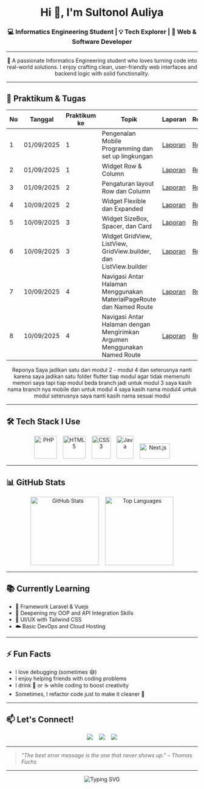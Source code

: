 <h1 align="center">Hi 👋, I'm Sultonol Auliya</h1>
<h3 align="center">💻 Informatics Engineering Student | 💡 Tech Explorer | 🔧 Web & Software Developer</h3>

---

<p align="center">
  🌟 A passionate Informatics Engineering student who loves turning code into real-world solutions. I enjoy crafting clean, user-friendly web interfaces and backend logic with solid functionality.
</p>

---

## 📑 Praktikum & Tugas

| No | Tanggal | Praktikum ke | Topik | Laporan | Repo |
|----|----------|--------------|--------|---------|------|
| 1  | 01/09/2025 | 1 | Pengenalan Mobile Programming dan set up lingkungan | [Laporan](https://docs.google.com/document/d/14Ffs2CYx-4yU72NDx7Nz_lm5C6cqjTehrGG6cGL41Nw/edit?usp=sharing) | [Repo](https://github.com/Sultonol/Modul1.git) |
| 2  | 01/09/2025 | 1 | Widget Row & Column | [Laporan](https://docs.google.com/document/d/1sYh3T4YkUw9Q_sTqSHslfIQs_0vDHDjVWLTakFn2oaI/edit?usp=sharing) | [Repo](https://github.com/Sultonol/modul-2.git) |
| 3  | 01/09/2025 | 2 | Pengaturan layout Row dan Column | [Laporan](https://docs.google.com/document/d/1cTaCOMLOCqLNRHTqd_rjv3fB2fHSqzGkZLXH2q6QJjw/edit?usp=sharing) | [Repo](https://github.com/Sultonol/modul-2.git) |
| 4  | 10/09/2025 | 2 | Widget Flexible dan Expanded | [Laporan](https://docs.google.com/document/d/1yqmjISqKJFPmhoEr3Z3UwxXZeDkEfRuGh9xmnhNGW9Q/edit?usp=sharing) | [Repo](https://github.com/Sultonol/modul-2.git) |
| 5  | 10/09/2025 | 3 | Widget SizeBox, Spacer, dan Card | [Laporan]() | [Repo](https://github.com/Sultonol/modul-2.git) |
| 6  | 10/09/2025 | 3 | Widget GridView, ListView, GridView.builder, dan ListView.builder | [Laporan]() | [Repo](https://github.com/Sultonol/modul-2.git) |
| 7  | 10/09/2025 | 4 | Navigasi Antar Halaman Menggunakan MaterialPageRoute dan Named Route | [Laporan]() | [Repo](https://github.com/Sultonol/modul-2.git) |
| 8  | 10/09/2025 | 4 | Navigasi Antar Halaman dengan Mengirimkan Argumen Menggunakan Named Route | [Laporan]() | [Repo](https://github.com/Sultonol/modul-2.git) |

<p align="center">
  Reponya Saya jadikan satu dari modul 2 - modul 4 dan seterusnya nanti karena saya jadikan satu folder flutter tiap modul agar tidak memenuhi memori saya tapi tiap modul beda branch jadi untuk modul 3 saya kasih nama branch nya mobile dan untuk modul 4 saya kasih nama modul4 untuk modul seterusnya saya nanti kasih nama sesuai modul
</p>

---

## 🛠 Tech Stack I Use

<p align="center">
  <img src="https://www.php.net/images/logos/new-php-logo.svg" alt="PHP" width="60" height="60"/>
  &nbsp;&nbsp;
  <img src="https://upload.wikimedia.org/wikipedia/commons/6/61/HTML5_logo_and_wordmark.svg" alt="HTML5" width="60" height="60"/>
  &nbsp;&nbsp;
  <img src="https://upload.wikimedia.org/wikipedia/commons/d/d5/CSS3_logo_and_wordmark.svg" alt="CSS3" width="50" height="60"/>
  &nbsp;&nbsp;
  <img src="https://upload.wikimedia.org/wikipedia/en/3/30/Java_programming_language_logo.svg" alt="Java" width="45" height="60"/>
  &nbsp;&nbsp;
  <img src="https://upload.wikimedia.org/wikipedia/commons/8/8e/Nextjs-logo.svg" alt="Next.js" width="80" height="40"/>
</p>

---

## 📊 GitHub Stats

<p align="center">
  <img src="https://github-readme-stats.vercel.app/api?username=Sultonol&show_icons=true&theme=tokyonight" alt="GitHub Stats" height="180"/>
  &nbsp;&nbsp;
  <img src="https://github-readme-stats.vercel.app/api/top-langs/?username=Sultonol&layout=compact&theme=tokyonight" alt="Top Languages" height="180"/>
</p>

---

## 📚 Currently Learning

- 🔭 Framework Laravel & Vuejs
- 🧠 Deepening my OOP and API Integration Skills  
- 🎨 UI/UX with Tailwind CSS  
- ☁️ Basic DevOps and Cloud Hosting

---

## ⚡ Fun Facts

- I love debugging (sometimes 😅)  
- I enjoy helping friends with coding problems  
- I drink 🍵 or ☕ while coding to boost creativity  
- Sometimes, I refactor code just to make it cleaner 🧼

---

## 📫 Let's Connect!

<p align="center">
  <a href="mailto:sultonolauliyaa@gmail.com"><img src="https://img.shields.io/badge/Gmail-D14836?style=for-the-badge&logo=gmail&logoColor=white" /></a>
  &nbsp;&nbsp;
  <a href="https://www.linkedin.com/in/sultonol-auliya-11a871348?utm_source=share&utm_campaign=share_via&utm_content=profile&utm_medium=android_app"><img src="https://img.shields.io/badge/LinkedIn-0077B5?style=for-the-badge&logo=linkedin&logoColor=white" /></a>
  &nbsp;&nbsp;
  <a href="https://www.instagram.com/sultonul_a?igsh=aWp3a2ExcHgzNjV2"><img src="https://img.shields.io/badge/Instagram-E4405F?style=for-the-badge&logo=instagram&logoColor=white" /></a>
</p>

---

> _"The best error message is the one that never shows up." – Thomas Fuchs_

---

<p align="center">
  <img src="https://readme-typing-svg.demolab.com?font=Fira+Code&pause=1000&width=435&lines=Thanks+for+visiting+my+profile%21;Happy+Coding" alt="Typing SVG" />
</p>
